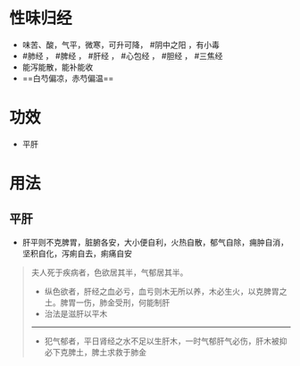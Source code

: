# 性味归经
- 味苦、酸，气平，微寒，可升可降， #阴中之阳  ，有小毒
-  #肺经 ， #脾经 ， #肝经 ， #心包经 ， #胆经 ， #三焦经 
-  能泻能散，能补能收
-  ==白芍偏凉，赤芍偏温==
# 功效
- 平肝
# 用法
## 平肝
- 肝平则不克脾胃，脏腑各安，大小便自利，火热自散，郁气自除，痈肿自消，坚积自化，泻痢自去，痢痛自安
>夫人死于疾病者，色欲居其半，气郁居其半。
>- 纵色欲者，肝经之血必亏，血亏则木无所以养，木必生火，以克脾胃之土。脾胃一伤，肺金受刑，何能制肝
>- 治法是滋肝以平木
> ---
> - 犯气郁者，平日肾经之水不足以生肝木，一时气郁肝气必伤，肝木被抑必下克脾土，脾土求救于肺金

